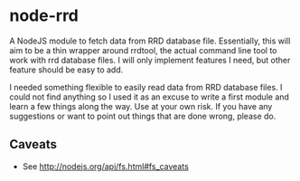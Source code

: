 node-rrd
========

A NodeJS module to fetch data from RRD database file. Essentially, this will aim to be a thin wrapper around rrdtool, the actual command line tool to work with rrd database files. I will only implement features I need, but other feature should be easy to add.

I needed something flexible to easily read data from RRD database files. I could not find anything so I used it as an excuse to write a first module and learn a few things along the way. Use at your own risk. If you have any suggestions or want to point out things that are done wrong, please do.


Caveats
-------

* See http://nodejs.org/api/fs.html#fs_caveats
